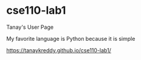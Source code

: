 # cse110-lab1
Tanay's User Page

My favorite language is Python because it is simple

https://tanaykreddy.github.io/cse110-lab1/
